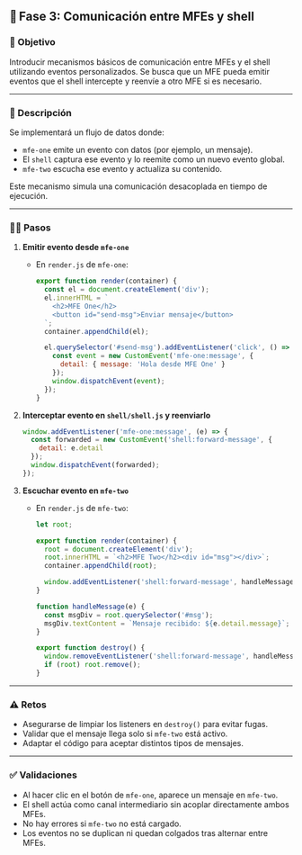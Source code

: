 ## 🧪 Fase 3: Comunicación entre MFEs y shell

### 🌟 Objetivo

Introducir mecanismos básicos de comunicación entre MFEs y el shell utilizando eventos personalizados. Se busca que un MFE pueda emitir eventos que el shell intercepte y reenvíe a otro MFE si es necesario.

---

### 📜 Descripción

Se implementará un flujo de datos donde:

* `mfe-one` emite un evento con datos (por ejemplo, un mensaje).
* El `shell` captura ese evento y lo reemite como un nuevo evento global.
* `mfe-two` escucha ese evento y actualiza su contenido.

Este mecanismo simula una comunicación desacoplada en tiempo de ejecución.

---

### 🧍‍♂️ Pasos

1. **Emitir evento desde `mfe-one`**

   * En `render.js` de `mfe-one`:

     ```js
     export function render(container) {
       const el = document.createElement('div');
       el.innerHTML = `
         <h2>MFE One</h2>
         <button id="send-msg">Enviar mensaje</button>
       `;
       container.appendChild(el);

       el.querySelector('#send-msg').addEventListener('click', () => {
         const event = new CustomEvent('mfe-one:message', {
           detail: { message: 'Hola desde MFE One' }
         });
         window.dispatchEvent(event);
       });
     }
     ```

2. **Interceptar evento en `shell/shell.js` y reenviarlo**

   ```js
   window.addEventListener('mfe-one:message', (e) => {
     const forwarded = new CustomEvent('shell:forward-message', {
       detail: e.detail
     });
     window.dispatchEvent(forwarded);
   });
   ```

3. **Escuchar evento en `mfe-two`**

   * En `render.js` de `mfe-two`:

     ```js
     let root;

     export function render(container) {
       root = document.createElement('div');
       root.innerHTML = `<h2>MFE Two</h2><div id="msg"></div>`;
       container.appendChild(root);

       window.addEventListener('shell:forward-message', handleMessage);
     }

     function handleMessage(e) {
       const msgDiv = root.querySelector('#msg');
       msgDiv.textContent = `Mensaje recibido: ${e.detail.message}`;
     }

     export function destroy() {
       window.removeEventListener('shell:forward-message', handleMessage);
       if (root) root.remove();
     }
     ```

---

### ⚠️ Retos

* Asegurarse de limpiar los listeners en `destroy()` para evitar fugas.
* Validar que el mensaje llega solo si `mfe-two` está activo.
* Adaptar el código para aceptar distintos tipos de mensajes.

---

### ✅ Validaciones

* Al hacer clic en el botón de `mfe-one`, aparece un mensaje en `mfe-two`.
* El shell actúa como canal intermediario sin acoplar directamente ambos MFEs.
* No hay errores si `mfe-two` no está cargado.
* Los eventos no se duplican ni quedan colgados tras alternar entre MFEs.
